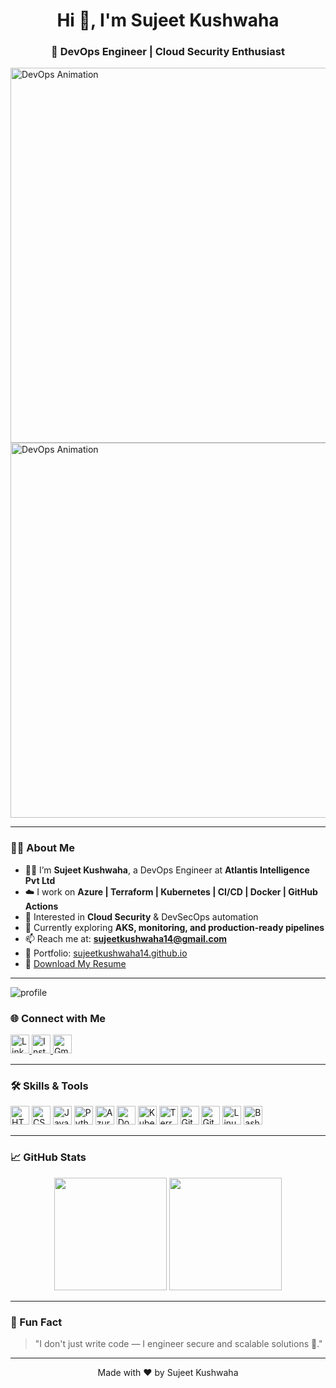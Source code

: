 <h1 align="center">Hi 👋, I'm Sujeet Kushwaha</h1>
<h3 align="center">🚀 DevOps Engineer | Cloud Security Enthusiast</h3>

<p align="center">
  
</p>








<img src="https://github.com/sujeetkushwaha14/sujeetkushwaha14.github.io/raw/main/assets/devops-animation.gif" alt="DevOps Animation" width="600"/>








<img src="assets/devops-animation.gif" alt="DevOps Animation" width="600"/>







---

### 🧑‍💻 About Me

- 👨‍💼 I’m **Sujeet Kushwaha**, a DevOps Engineer at **Atlantis Intelligence Pvt Ltd**
- ☁️ I work on **Azure | Terraform | Kubernetes | CI/CD | Docker | GitHub Actions**
- 🔐 Interested in **Cloud Security** & DevSecOps automation
- 🧠 Currently exploring **AKS, monitoring, and production-ready pipelines**
- 📫 Reach me at: **sujeetkushwaha14@gmail.com**
- 🔗 Portfolio: [sujeetkushwaha14.github.io](https://sujeetkushwaha14.github.io)
- 📄 [Download My Resume](https://drive.google.com/file/d/1l_dAf-FQst61Q-ck6XN8l-vPiQvxYOvY/view?usp=sharing)

---






![profile](https://github.com/sujeetkushwaha14/sujeetkushwaha14.github.io/raw/main/assets/devops-animation.gif)






### 🌐 Connect with Me

<p align="left">
  <a href="https://www.linkedin.com/in/sujeet-kushwaha-915619245" target="_blank">
    <img src="https://img.icons8.com/color/48/linkedin.png" alt="LinkedIn" height="30" />
  </a>
  <a href="https://instagram.com/sujeet2527" target="_blank">
    <img src="https://img.icons8.com/color/48/instagram-new--v1.png" alt="Instagram" height="30" />
  </a>
  <a href="mailto:sujeetkushwaha14@gmail.com" target="_blank">
    <img src="https://img.icons8.com/color/48/gmail-new.png" alt="Gmail" height="30" />
  </a>
</p>

---

### 🛠️ Skills & Tools

<p>
  <img src="https://img.icons8.com/color/48/html-5--v1.png" alt="HTML" height="30"/>
  <img src="https://img.icons8.com/color/48/css3.png" alt="CSS" height="30"/>
  <img src="https://img.icons8.com/color/48/javascript--v1.png" alt="JavaScript" height="30"/>
  <img src="https://img.icons8.com/color/48/python--v1.png" alt="Python" height="30"/>
  <img src="https://img.icons8.com/color/48/azure-1.png" alt="Azure" height="30"/>
  <img src="https://img.icons8.com/fluency/48/docker.png" alt="Docker" height="30"/>
  <img src="https://img.icons8.com/color/48/kubernetes.png" alt="Kubernetes" height="30"/>
  <img src="https://img.icons8.com/color/48/terraform.png" alt="Terraform" height="30"/>
  <img src="https://img.icons8.com/color/48/git.png" alt="Git" height="30"/>
  <img src="https://img.icons8.com/color/48/github.png" alt="GitHub" height="30"/>
  <img src="https://img.icons8.com/color/48/linux.png" alt="Linux" height="30"/>
  <img src="https://img.icons8.com/color/48/bash.png" alt="Bash" height="30"/>
</p>

---

### 📈 GitHub Stats

<p align="center">
  <img src="https://github-readme-stats.vercel.app/api?username=sujeetkushwaha14&show_icons=true&theme=tokyonight" height="180"/>
  <img src="https://github-readme-stats.vercel.app/api/top-langs/?username=sujeetkushwaha14&layout=compact&theme=tokyonight" height="180"/>
</p>

---

### 🎯 Fun Fact

> "I don't just write code — I engineer secure and scalable solutions 🚀."

---

<p align="center">Made with ❤️ by Sujeet Kushwaha</p>
